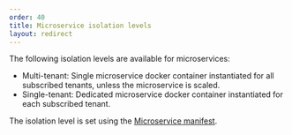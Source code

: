 ```yaml
---
order: 40
title: Microservice isolation levels
layout: redirect
---
```


The following isolation levels are available for microservices:

* Multi-tenant: Single microservice docker container instantiated for all subscribed tenants, unless the microservice is scaled.
* Single-tenant: Dedicated microservice docker container instantiated for each subscribed tenant.

The isolation level is set using the [Microservice manifest](/guides/reference/microservice-manifest).
